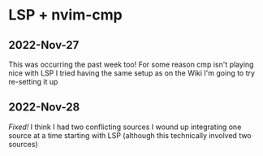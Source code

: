 # LSP + nvim-cmp
## 2022-Nov-27
   This was occurring the past week too!
   For some reason cmp isn't playing nice with LSP
   I tried having the same setup as on the Wiki
   I'm going to try re-setting it up

## 2022-Nov-28
   *Fixed!*
   I think I had two conflicting sources
   I wound up integrating one source at a time starting with LSP
   (although this technically involved two sources)
